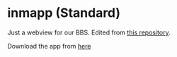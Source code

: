 # inmapp (Standard) 

Just a webview for our BBS. Edited from [this repository](https://github.com/slymax/webview).

Download the app from [here](https://github.com/lixiang810/inmapp/releases)
